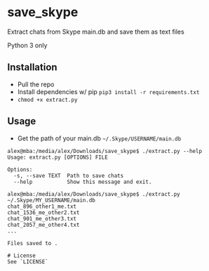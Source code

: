 # save_skype
Extract chats from Skype main.db and save them as text files

Python 3 only

## Installation
- Pull the repo
- Install dependencies w/ pip
`pip3 install -r requirements.txt`
- `chmod +x extract.py`


## Usage
- Get the path of your main.db
`~/.Skype/USERNAME/main.db`

```
alex@mba:/media/alex/Downloads/save_skype$ ./extract.py --help
Usage: extract.py [OPTIONS] FILE

Options:
  -s, --save TEXT  Path to save chats
  --help           Show this message and exit.

alex@mba:/media/alex/Downloads/save_skype$ ./extract.py ~/.Skype/MY_USERNAME/main.db
chat_896_other1_me.txt
chat_1536_me_other2.txt
chat_901_me_other3.txt
chat_2057_me_other4.txt
...

Files saved to .

# License
See `LICENSE`
```
